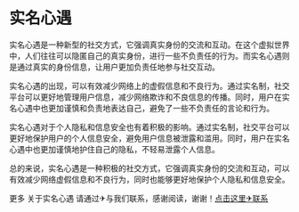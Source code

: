 # 实名心遇

实名心遇是一种新型的社交方式，它强调真实身份的交流和互动。在这个虚拟世界中，人们往往可以隐匿自己的真实身份，进行一些不负责任的行为。而实名心遇则是通过真实的身份信息，让用户更加负责任地参与社交互动。

实名心遇的出现，可以有效减少网络上的虚假信息和不良行为。通过实名制，社交平台可以更好地管理用户信息，减少网络欺诈和不良信息的传播。同时，用户在实名心遇中也更加谨慎和负责地表达自己，避免了一些不负责任的言论和行为。

实名心遇对于个人隐私和信息安全也有着积极的影响。通过实名制，社交平台可以更好地保护用户的个人信息安全，避免用户信息被泄露和滥用。同时，用户在实名心遇中也更加谨慎地护住自己的隐私，不轻易泄露个人信息。

总的来说，实名心遇是一种积极的社交方式，它强调真实身份的交流和互动，可以有效减少网络虚假信息和不良行为，同时也能够更好地保护个人隐私和信息安全。

更多 关于实名心遇 请通过✈与我们联系，感谢阅读，谢谢！[点击这里✈联系](https://t.me/LM999bot)
